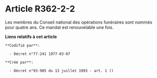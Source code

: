 # Article R362-2-2

Les membres du Conseil national des opérations funéraires sont nommés pour quatre ans. Ce mandat est renouvelable une fois.

**Liens relatifs à cet article**

	**Codifié par**:

	  - Décret n°77-241 1977-03-07

	**Créé par**:

	  - Décret n°93-905 du 13 juillet 1993 - art. 1 ()

